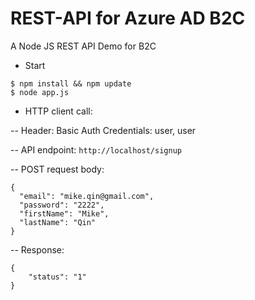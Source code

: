 # REST-API for Azure AD B2C
A Node JS REST API Demo for B2C

- Start
```
$ npm install && npm update
$ node app.js
```

- HTTP client call:

-- Header:
Basic Auth Credentials: user, user

-- API endpoint:
```http://localhost/signup```

-- POST request body:
```
{
  "email": "mike.qin@gmail.com",
  "password": "2222",
  "firstName": "Mike",
  "lastName": "Qin"
}
```

-- Response:
```
{
    "status": "1"
}
```
